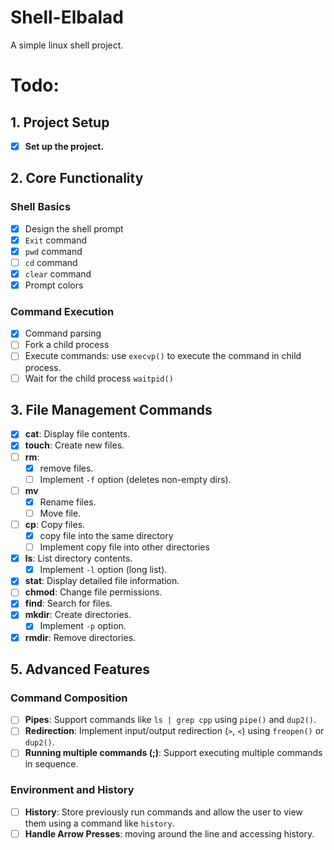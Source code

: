 # Shell-Elbalad
A simple linux shell project.

# Todo:
## **1. Project Setup**
- [x] **Set up the project.**

## **2. Core Functionality**
### **Shell Basics**
- [x] Design the shell prompt
- [x] `Exit` command
- [x] `pwd` command
- [ ] `cd` command
- [x] `clear` command
- [x] Prompt colors

### **Command Execution**
- [x] Command parsing
- [ ] Fork a child process
- [ ] Execute commands: use `execvp()` to execute the command in child process.
- [ ] Wait for the child process `waitpid()`

## **3. File Management Commands**
- [x] **cat**: Display file contents.
- [x] **touch**: Create new files.
- [ ] **rm**: 
    - [x] remove files. 
    - [ ] Implement `-f` option (deletes non-empty dirs).
- [ ] **mv**
    - [x] Rename files.
    - [ ] Move file.
- [ ] **cp**: Copy files.
    - [x] copy file into the same directory
    - [ ] Implement copy file into other directories
- [x] **ls**: List directory contents.
    - [x] Implement `-l` option (long list). 
- [x] **stat**: Display detailed file information.
- [ ] **chmod**: Change file permissions.
- [x] **find**: Search for files.
- [x] **mkdir**: Create directories.
    - [x] Implement `-p` option.
- [x] **rmdir**: Remove directories.

## **5. Advanced Features**
### **Command Composition**
- [ ] **Pipes**: Support commands like `ls | grep cpp` using `pipe()` and `dup2()`.
- [ ] **Redirection**: Implement input/output redirection (`>`, `<`) using `freopen()` or `dup2()`.
- [ ] **Running multiple commands (;)**: Support executing multiple commands in sequence.

### **Environment and History**
- [ ] **History**: Store previously run commands and allow the user to view them using a command like `history`.
- [ ] **Handle Arrow Presses**: moving around the line and accessing history.
